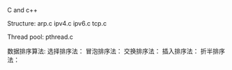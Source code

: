 C and c++

Structure:
    arp.c
    ipv4.c
    ipv6.c
    tcp.c

Thread pool:
    pthread.c


数据排序算法:
    选择排序法：
    冒泡排序法：
    交换排序法：
    插入排序法：
    折半排序法：

